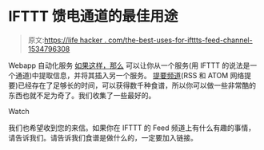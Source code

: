 # IFTTT 馈电通道的最佳用途

> 原文:[https://life hacker . com/the-best-uses-for-ifttts-feed-channel-1534796308](https://lifehacker.com/the-best-uses-for-ifttts-feed-channel-1534796308)

Webapp 自动化服务 [如果这样，那么](https://ifttt.com/) 可以让你从一个服务(用 IFTTT 的说法是一个通道)中提取信息，并将其插入另一个服务。 [提要频道](https://ifttt.com/feed)(RSS 和 ATOM 网络提要)已经存在了足够长的时间，可以获得数千种食谱，所以你可以做一些非常酷的东西也就不足为奇了。我们收集了一些最好的。

Watch

我们也希望收到您的来信。如果你在 IFTTT 的 Feed 频道上有什么有趣的事情，请告诉我们。请告诉我们食谱是做什么的，一定要加入链接。